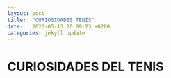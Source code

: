 ```yaml
---
layout: post
title:  "CURIOSIDADES TENIS"
date:   2020-05-13 20:09:23 +0200
categories: jekyll update
---
```


# CURIOSIDADES DEL TENIS
